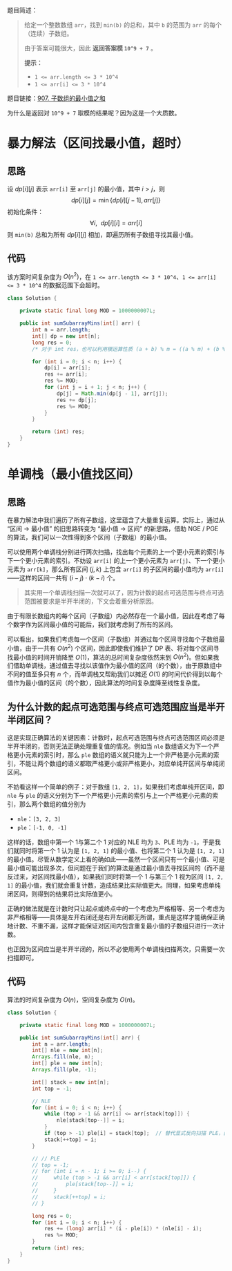 题目简述：

> 给定一个整数数组 `arr`，找到 `min(b)` 的总和，其中 `b` 的范围为 `arr` 的每个（连续）子数组。
>
> 由于答案可能很大，因此 **返回答案模 `10^9 + 7`** 。
>
> **提示：**
>
> - `1 <= arr.length <= 3 * 10^4`
> - `1 <= arr[i] <= 3 * 10^4`

题目链接：[907. 子数组的最小值之和](https://leetcode.cn/problems/sum-of-subarray-minimums/)

为什么是返回对 `10^9 + 7` 取模的结果呢？因为这是一个大质数。

# 暴力解法（区间找最小值，超时）

## 思路

设 $dp[i][j]$ 表示 `arr[i]` 至 `arr[j]` 的最小值，其中 $i>j$，则
$$
dp[i][j]=\min\big\{dp[i][j-1],arr[j]\big\}
$$
初始化条件：
$$
\forall i,\ \ dp[i][i]=arr[i]
$$
则 `min(b)` 总和为所有 $dp[i][j]$ 相加，即遍历所有子数组寻找其最小值。

## 代码

该方案时间复杂度为 $O(n^2)$，在 `1 <= arr.length <= 3 * 10^4`、`1 <= arr[i] <= 3 * 10^4` 的数据范围下会超时。

 ```java
 class Solution {
 
     private static final long MOD = 1000000007L;
 
     public int sumSubarrayMins(int[] arr) {
         int n = arr.length;
         int[] dp = new int[n];
         long res = 0;
         /* 对于 int res，也可以利用模运算性质 (a + b) % m = ((a % m) + (b % m)) % m 避免溢出 */
 
         for (int i = 0; i < n; i++) {
             dp[i] = arr[i];
             res += arr[i];
             res %= MOD;
             for (int j = i + 1; j < n; j++) {
                 dp[j] = Math.min(dp[j - 1], arr[j]);
                 res += dp[j];
                 res %= MOD;
             }
         }
 
         return (int) res;
     }
 }
 ```

# 单调栈（最小值找区间）

## 思路

在暴力解法中我们遍历了所有子数组，这里蕴含了大量重复运算。实际上，通过从 “区间 → 最小值” 的旧思路转变为 “最小值 → 区间” 的新思路，借助 NGE / PGE 的算法，我们可以一次性得到多个区间（子数组）的最小值。

可以使用两个单调栈分别进行两次扫描，找出每个元素的上一个更小元素的索引与下一个更小元素的索引。不妨设 `arr[i]` 的上一个更小元素为 `arr[j]`、下一个更小元素为 `arr[k]`，那么所有区间 $(j,k)$ 上包含 `arr[i]` 的子区间的最小值均为 `arr[i]`——这样的区间一共有 $(i-j)\cdot(k-i)$ 个。

> 其实用一个单调栈扫描一次就可以了，因为计数的起点可选范围与终点可选范围被要求是半开半闭的，下文会着重分析原因。

由于有限长数组内的每个区间（子数组）内必然存在一个最小值，因此在考虑了每个数字作为区间最小值的可能后，我们就考虑到了所有的区间。

可以看出，如果我们考虑每一个区间（子数组）并通过每个区间寻找每个子数组最小值，由于一共有 $O(n^2)$ 个区间，因此即使我们维护了 DP 表、将对每个区间寻找最小值的时间开销降至 $O(1)$，算法的总时间复杂度依然来到 $O(n^2)$。但如果我们借助单调栈，通过值去寻找以该值作为最小值的区间（的个数），由于原数组中不同的值至多只有 $n$ 个，而单调栈又帮助我们以摊还 $O(1)$ 的时间代价得到以每个值作为最小值的区间（的个数），因此算法的时间复杂度降至线性复杂度。

## 为什么计数的起点可选范围与终点可选范围应当是半开半闭区间？

这是实现正确算法的关键因素：计数时，起点可选范围与终点可选范围区间必须是半开半闭的，否则无法正确处理重复值的情况。例如当 `nle` 数组语义为下一个严格更小元素的索引时，那么 `ple` 数组的语义就只能为上一个非严格更小元素的索引，不能让两个数组的语义都取严格更小或非严格更小，对应单纯开区间与单纯闭区间。

不妨看这样一个简单的例子：对于数组 `[1, 2, 1]`，如果我们考虑单纯开区间，即 `nle` 与 `ple` 的语义分别为下一个严格更小元素的索引与上一个严格更小元素的索引，那么两个数组的值分别为

- `nle`：`[3, 2, 3]`
- `ple`：`[-1, 0, -1]`

这样的话，数组中第一个 1与第二个 1 对应的 NLE 均为 `3`、PLE 均为 `-1`，于是我们就同时将第一个 1 认为是 `[1, 2, 1]` 的最小值、也将第二个 1 认为是 `[1, 2, 1]` 的最小值。尽管从数学定义上看的确如此——虽然一个区间只有一个最小值、可是最小值可能出现多次，但问题在于我们的算法是通过最小值去寻找区间的（而不是反过来，对区间找最小值），如果我们同时将第一个 1 与第三个 1 视为区间 `[1, 2, 1]` 的最小值，我们就会重复计数，造成结果比实际值更大。同理，如果考虑单纯闭区间，则得到的结果将比实际值更小。

正确的做法就是在计数时只让起点或终点中的一个考虑为严格相等、另一个考虑为非严格相等——具体是左开右闭还是右开左闭都无所谓，重点是这样才能确保正确地计数、不重不漏，这样才能保证对区间内包含重复最小值的子数组只进行一次计数。

也正因为区间应当是半开半闭的，所以不必使用两个单调栈扫描两次，只需要一次扫描即可。

## 代码

算法的时间复杂度为 $O(n)$，空间复杂度为 $O(n)$。

```java
class Solution {

    private static final long MOD = 1000000007L;

    public int sumSubarrayMins(int[] arr) {
        int n = arr.length;
        int[] nle = new int[n];
        Arrays.fill(nle, n);
        int[] ple = new int[n];
        Arrays.fill(ple, -1);

        int[] stack = new int[n];
        int top = -1;

        // NLE
        for (int i = 0; i < n; i++) {
            while (top > -1 && arr[i] <= arr[stack[top]]) {
                nle[stack[top--]] = i;
            }
            if (top > -1) ple[i] = stack[top];  // 替代显式反向扫描 PLE，因为区间应当是半开半闭的，一次扫描即可
            stack[++top] = i;
        }

        // // PLE
        // top = -1;
        // for (int i = n - 1; i >= 0; i--) {
        //     while (top > -1 && arr[i] < arr[stack[top]]) {
        //         ple[stack[top--]] = i;
        //     }
        //     stack[++top] = i;
        // }

        long res = 0;
        for (int i = 0; i < n; i++) {
            res += (long) arr[i] * (i - ple[i]) * (nle[i] - i);
            res %= MOD;
        }
        return (int) res;
    }
}
```

